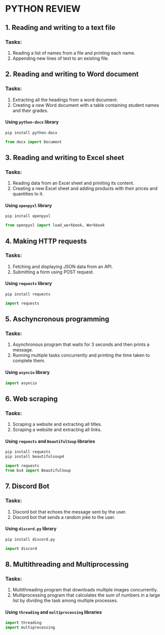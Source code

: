 # PYTHON REVIEW
## 1. Reading and writing to a text file
### Tasks:
1. Reading a list of names from a file and printing each name.
2. Appending new lines of text to an existing file.

## 2. Reading and writing to Word document
### Tasks:
1. Extracting all the headings from a word document.
2. Creating a new Word document with a table containing student names and their grades.
#### Using `python-docx` library
```python
pip install python-docx
```
```python
from docx import Document
```

## 3. Reading and writing to Excel sheet
### Tasks:
1. Reading data from an Excel sheet and priniting its content.
2. Creating a new Excel sheet and adding products with their prices and quantities to it.
#### Using `openpyxl` library
```python
pip install openpyxl
```
```python
from openpyxl import load_workbook, Workbook
```

## 4. Making HTTP requests
### Tasks:
1. Fetching and displaying JSON data from an API.
2. Submitting a form using POST request.
#### Using `requests` library
```python
pip install requests
```
```python
import requests
```

## 5. Aschyncronous programming
### Tasks:
1. Asynchronous program that waits for 3 seconds and then prints a message.
2. Running multiple tasks concurrently and printing the time taken to complete them.
#### Using `asyncio` library
```python
import asyncio
```

## 6. Web scraping
### Tasks:
1. Scraping a website and extracting all titles.
2. Scraping a website and extracting all links.
#### Using `requests` and `BeautifulSoup` libraries
```python
pip install requests
pip install beautifulsoup4
```
```python
import requests
from bs4 import BeautifulSoup
```

## 7. Discord Bot
### Tasks:
1. Discord bot that echoes the message sent by the user.
2. Discord bot that sends a random joke to the user.
#### Using `discord.py` library
```python
pip install discord.py
```
```python
import discord
```

## 8. Multithreading and Multiprocessing
### Tasks:
1. Multithreading program that downloads multiple images concurrently.
2. Multiprocessing program that calculates the sum of numbers in a large list by dividing the task among multiple processes.
#### Using `threading` and `multiprocessing` libraries
```python
import threading
import multiprocessing
```
